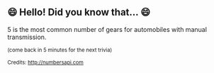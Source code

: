 ## 😄 Hello! Did you know that... 😄
5 is the most common number of gears for automobiles with manual transmission.

<sup>(come back in 5 minutes for the next trivia)</sup>


<sup>Credits: http://numbersapi.com</sup>
